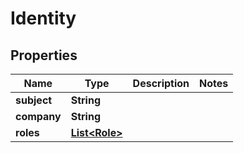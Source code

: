 

# Identity


## Properties

| Name | Type | Description | Notes |
|------------ | ------------- | ------------- | -------------|
|**subject** | **String** |  |  |
|**company** | **String** |  |  |
|**roles** | [**List&lt;Role&gt;**](Role.md) |  |  |



